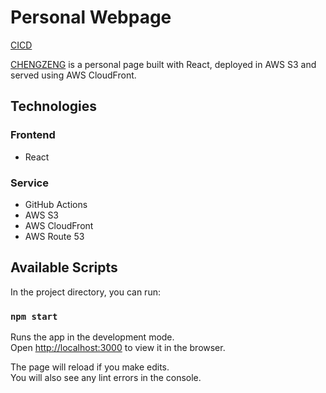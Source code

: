 # Personal Webpage

[CICD](https://github.com/czen0002/personal-webpage/actions/workflows/deploy.yml)

[CHENGZENG](https://czen.link/) is a personal page built with React, deployed in AWS S3 and served using AWS CloudFront.

## Technologies
### Frontend
- React

### Service
- GitHub Actions
- AWS S3
- AWS CloudFront
- AWS Route 53

## Available Scripts

In the project directory, you can run:

### `npm start`

Runs the app in the development mode.\
Open [http://localhost:3000](http://localhost:3000) to view it in the browser.

The page will reload if you make edits.\
You will also see any lint errors in the console.